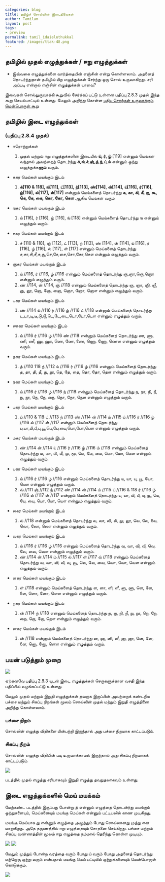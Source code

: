 ```yaml
---
categories: blog
title: தமிழ்ச் சொல்லின் இடைநிலைகள்
author: Tamilan
layout: post
tags: 
- preview
permalink: tamil_idaieluthukkal
featured: /images/ttak-48.png
---
```

## தமிழில் முதல் எழுத்துக்கள் / ஈறு எழுத்துக்கள்
 - இவ்வகை எழுத்துக்களை வார்த்தையின் எஞ்சின் என்று கொள்ளலாம். அதனைத் தொடர்ந்துதான் தமிழில் பிற எழுத்துக்கள் சேர்ந்து ஒரு சொல் உருவாகிறது. சரி அப்படி என்றால் எஞ்சின் எழுத்துக்கள் யாவை?
 
 இவைகள் சொல்லுருவாக்கி கூறுவில் சேர்க்கப் பட்டு உள்ளன பதிப்பு 2.8.3 முதல் இந்த கூறு செயல்பாட்டில் உள்ளது. மேலும் அறிந்து கொள்ள [புதிய சொற்கள் உருவாக்கும் மென்பொருள் கூறு](/windows_283)

## தமிழில் இடை எழுத்துக்கள்
### (பதிப்பு 2.8.4 முதல்) 

 - ஈரொற்றுக்கள் 
	1. முதல் மற்றும் ஈறு எழுத்துக்களின் இடையில் **ய், ர், ழ்** [119] என்னும் மெய்கள் வந்தால் அவற்றைத் தொடர்ந்து **க்,ங்,ச்,ஞ்,த்,ந்,ப்,ம்** என்னும் ஒற்று எழுத்துக்க**ளும்** வரும்.
	
 - ககர மெய்கள் மயங்கும் இடம்
	1. **க்[110 & 118], ங்[111], ட்[113], ற்[113], ண்[114], ன்[114], ய்[116], ர்[116], ழ்[116], ல்[117], ள்[117]** என்னும் மெய்களைத் தொடர்ந்து **க, கா, கி, கீ, கு, கூ, கெ, கே, கை, கொ, கோ, கௌ** ஆகிய மெய்கள் வரும்
 
 - ஙகர மெய்கள் மயங்கும் இடம்
	1. ய் [116], ர் [116], ழ் [116], ங் [118] என்னும் மெய்களைத் தொடர்ந்து ங என்னும் எழுத்தும் வரும்.
 - சகர மெய்கள் மயங்கும் இடம்
	1. ச் [110 & 118], ஞ் [112], ட் [113], ற் [113], ண் [114], ன் [114], ய் [116], ர் [116], ழ் [116], ல் [117], ள் [117] என்னும் மெய்களைத் தொடர்ந்து ச,சா,சி,சீ,சு,சூ,செ,சே,சை,சொ,சோ,சௌ என்னும் எழுத்தும் வரும்.
 - ஞகர மெய்கள் மயங்கும் இடம்
	1. ய் //116, ர் //116, ழ் //116 என்னும் மெய்களைத் தொடர்ந்து ஞ,ஞா,ஞெ,ஞொ என்னும் எழுத்தும் வரும்.	
	2. ண் //114, ன் //114, ஞ் //118 என்னும் மெய்களைத் தொடர்ந்து ஞ, ஞா, ஞி, ஞீ, ஞு, ஞூ, ஞெ, ஞே, ஞை, ஞொ, ஞோ, ஞௌ என்னும் எழுத்தும் வரும்.
 - டகர மெய்கள் மயங்கும் இடம்
	1. ண் //114 ய் //116 ர் //116 ழ் //116 ட் //118 என்னும் மெய்களைத் தொடர்ந்து ட,டா,டி,டீ,டு,டூ,டெ,டே,டை,டொ,டோ,டௌ என்னும் எழுத்தும் வரும்.	
 - ணகர மெய்கள் மயங்கும் இடம்
	1. ய் //116 ர் //116 ழ் //116 ண் //118 என்னும் மெய்களைத் தொடர்ந்து ண, ணா, ணி, ணீ, ணு, ணூ, ணெ, ணே, ணை, ணொ, ணோ, ணௌ என்னும் எழுத்தும் வரும்.
 - தகர மெய்கள் மயங்கும் இடம்
	1. த் //110 118 ந் //112 ய் //116 ர் //116 ழ் //116 என்னும் மெய்களைத் தொடர்ந்து த, தா, தி, தீ, து, தூ, தெ, தே, தை, தொ, தோ, தௌ என்னும் எழுத்தும் வரும்.
 - நகர மெய்கள் மயங்கும் இடம்
	1. ய் //116 ர் //116 ழ் //116 ந் //118 என்னும் மெய்களைத் தொடர்ந்து ந, நா, நி, நீ, நு, நூ, நெ, நே, நை, நொ, நோ, நௌ என்னும் எழுத்தும் வரும்.	
 - பகர மெய்கள் மயங்கும் இடம்
	1. ப் //110 & 118 ட் //113 ற் //113 ண் //114 ன் //114 ம் //115 ய் //116 ர் //116 ழ் //116 ல் //117 ள் //117 என்னும் மெய்களைத் தொடர்ந்து ப,பா,பி,பீ,பு,பூ,பெ,பே,பை,பொ,போ,பௌ என்னும் எழுத்தும் வரும்.	
 - மகர மெய்கள் மயங்கும் இடம்
	1. ண் //114 ன் //114 ய் //116 ர் //116 ழ் //116 ம் //118 என்னும் மெய்களைத் தொடர்ந்து ம, மா, மி, மீ, மு, மூ, மெ, மே, மை, மொ, மோ, மௌ என்னும் எழுத்தும் வரும்.	
 - யகர மெய்கள் மயங்கும் இடம்
	1. ய் //116 ர் //116 ழ் //116 என்னும் மெய்களைத் தொடர்ந்து ய, யா, யு, யூ, யோ, யௌ என்னும் எழுத்தும் வரும்.	
	2. வ் //111 ஞ் //112 ந் //112 ண் //114 ன் //114 ம் //115 ய் //116 & 118 ர் //116 ழ் //116 ல் //117 ள் //117 என்னும் மெய்களைத் தொடர்ந்து ய, யா, யி, யீ, யு, யூ, யெ, யே, யை, யொ, யோ, யௌ என்னும் எழுத்தும் வரும்.
 - லகர மெய்கள் மயங்கும் இடம்
	1. ல் //118 என்னும் மெய்களைத் தொடர்ந்து ல, லா, லி, லீ, லு, லூ, லெ, லே, லை, லொ, லோ, லௌ என்னும் எழுத்தும் வரும்.	
 - வகர மெய்கள் மயங்கும் இடம்
	1. ய் //116 ர் //116 ழ் //116 என்னும் மெய்களைத் தொடர்ந்து வ, வா, வி, வீ, வெ, வே, வை, வௌ என்னும் எழுத்தும் வரும்.	
	2. ண் //114 ன் //114 ம் //115 ல் //117 ள் //117 வ் //118 என்னும் மெய்களைத் தொடர்ந்து வ, வா, வி, வீ, வு, வூ, வெ, வே, வை, வொ, வோ, வௌ என்னும் எழுத்தும் வரும்.	
 - ளகர மெய்கள் மயங்கும் இடம்
	1. ள் //118 என்னும் மெய்களைத் தொடர்ந்து ள, ளா, ளி, ளீ, ளு, ளூ, ளெ, ளே, ளை, ளொ, ளோ, ளௌ என்னும் எழுத்தும் வரும்.	
 - றகர மெய்கள் மயங்கும் இடம்
	1. ன் //114 ற் //118 என்னும் மெய்களைத் தொடர்ந்து ற, றா, றி, றீ, று, றூ, றெ, றே, றை, றொ, றோ, றௌ என்னும் எழுத்தும் வரும்.	
 - னகர மெய்கள் மயங்கும் இடம்
	1. ன் //118 என்னும் மெய்களைத் தொடர்ந்து ன, னா, னி, னீ, னு, னூ, னெ, னே, னை, னொ, னோ, னௌ என்னும் எழுத்தும் வரும்.	

## பயன் படுத்தும் முறை
	
<img src="/images/ttak284_solluruvakki.JPG" />

ஏற்கனவே பதிப்பு 2.8.3 யுடன் இடை எழுத்துக்கள் செருகளுக்கான வசதி இந்த பதிப்பில் வழங்கப்பட்டு உள்ளது.

மேலும் முதல் மற்றும் இறுதி எழுத்துக்கள் தவறாக இருப்பின் அவற்றைக் கண்டறிய பச்சை மற்றும் சிகப்பு நிறங்கள் மூலம் சொல்லின் முதல் மற்றும் இறுதி எழுத்தினை அறிந்து கொள்ளலாம்.

### பச்சை நிறம்
சொல்லின் எழுத்து விதிகளை பின்பற்றி இருந்தால் அது பச்சை நிறமாக காட்டப்படும்.

### சிகப்பு நிறம்
சொல்லின் எழுத்து விதியின் படி உருவாக்காமல் இருந்தால் அது சிகப்பு நிறமாகக் காட்டப்படும்.

<img src="/images/ttak284_solluruvakki_muthal_eeru_test.JPG" />

படத்தில் முதல் எழுத்து சரியாகவும் இறுதி எழுத்து தவறுதலாகவும் உள்ளது.

## இடை எழுத்துக்களில் மெய் மயக்கம்

மேற்கண்ட படத்தில் இருப்பது போன்று த் என்னும் எழுத்தை தொடன்ர்து மயங்கும் ஒற்றுகளையும், மெய்களையும் மயங்கு மெய்கள் என்னும் பட்டியலில் காண முடிகிறது.

மயங்கு மெய்யாக து என்னும் எழுத்தை அழுத்தும் போது சொல்லானது முத்து என மாறுகிறது. அதே தருணத்தில் ஈறு எழுத்தையும் சோதனை செய்கிறது. பச்சை மற்றும் சிகப்பு வண்ணத்தின் மூலம் ஈறு எழுத்தை நம்மால் தெரிந்து கொள்ள முடியும்.

<img src="/images/ttak284_solluruvakki_example1.JPG" />
<img src="/images/ttak284_solluruvakki_example2.JPG" />

மேலும் முத்துய் போன்ற வரத்தை வரும் போது ய் வரும் போது அதனைத் தொடர்ந்து மற்றொரு ஒற்று வரும் என்பதால் மயங்கு மெய் பட்டியில் ஒற்றுக்களையும் மென்பொருள் கொடுக்கும்.

<img src="/images/ttak284_solluruvakki_example3.JPG" />